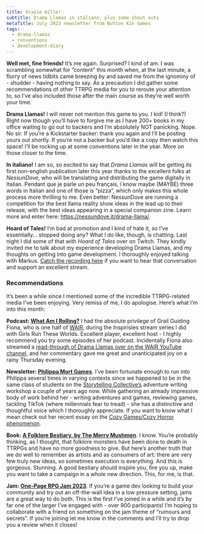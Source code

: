 ```yaml
---
title: Grazie mille!
subtitle: Drama Llamas in italiano, plus some shout outs
metaTitle: July 2023 newsletter from Button Kin Games
tags:
  - drama-llamas
  - conventions
  - development-diary
---
```


<p>
    <b>Well met, fine friends!</b> It’s me again. Surprised? I kind of am. I was scrambling somewhat for “content” this month when, at the last minute, a flurry of news tidbits came breezing by and saved me from the ignominy of - shudder - having nothing to say. As a precaution I did gather some recommendations of other TTRPG media for you to reroute your attention to, so I’ve also included those after the main course as they’re well worth your time.
</p><p>
    <b>Drama Llamas!</b> I will never not mention this game to you. I kid! (I think?) Right now though you’ll have to forgive me as I have 200+ books in my office waiting to go out to backers and I’m absolutely NOT panicking. Nope. No sir. If you’re a Kickstarter backer: thank you again and I’ll be posting yours out shortly. If you’re not a backer but you’d like a copy then watch this space! I’ll be rocking up at some conventions later in the year. More on those closer to the time.
</p><p>
    <b>In italiano!</b> I am so, so excited to say that <i>Drama Llamas</i> will be getting its first non-english publication later this year thanks to the excellent folks at <i>NessunDove</i>, who will be translating and distributing the game digitally in Italian. Pendant que je parle un peu français, I know maybe (MAYBE) three words in Italian and one of those is “pizza”, which only makes this whole process more thrilling to me. Even better: NessunDove are running a competition for the best llama reality show ideas in the lead up to their release, with the best ideas appearing in a special companion zine. Learn more and enter here: <a href="https://nessundove.it/drama-llama/" target="_blank">https://nessundove.it/drama-llama/</a>.
</p><p>
    <b>Hoard of Tales!</b> I’m bad at promotion and I kind of hate it, so I’ve essentially… stopped doing any? What I do like, though, is chatting. Last night I did some of that with <i>Hoard of Tales</i> over on Twitch. They kindly invited me to talk about my experience developing Drama Llamas, and my thoughts on getting into game development. I thoroughly enjoyed talking with Markus. <a href="https://www.youtube.com/watch?v=erLjNywfIV4" target="_blank">Catch the recording here</a> if you want to hear that conversation and support an excellent stream.
</p>
<h3>Recommendations</h3>
<p>
    It’s been a while since I mentioned some of the incredible TTRPG-related media I've been enjoying. Very remiss of me, I do apologise. Here’s what I’m into this month:
</p><p>
    <b>Podcast: <a href="https://www.wairpodcast.com/" target="_blank">What Am I Rolling?</a></b> I had the absolute privilege of Grail Guiding Fiona, who is one half of <a href="https://www.wairpodcast.com/" target="_blank">WAIR</a>, during the Inspirisles stream series I did with Girls Run These Worlds. Excellent player, excellent host - I highly recommend you try some episodes of her podcast. Incidentally Fiona also streamed a <a href="https://youtu.be/UHBEQk90E90" target="_blank">read-through of Drama Llamas over on the WAIR YouTube channel</a>, and her commentary gave me great and unanticipated joy on a rainy Thursday evening.
</p><p>
    <b>Newsletter: <a href="https://philippamort.substack.com/" target="_blank">Philippa Mort Games</a></b>. I’ve been fortunate enough to run into Philippa several times in varying contexts since we happened to be in the same class of students on the <a href="https://www.storytelling-collective.com/" target="_blank">Storytelling Collective’s</a> adventure writing workshop a couple of years ago now. While gathering an already impressive body of work behind her - writing adventures and games, reviewing games, tackling TikTok (where millennials fear to tread) - she has a distinctive and thoughtful voice which I thoroughly appreciate. If you want to know what I mean check out her recent essay on the <a href="https://philippamort.substack.com/p/june-i-think-im-overly-pedantic-about" target="_blank">Cozy Games/Cozy Horror phenomenon</a>.
</p><p>
    <b>Book: <a href="https://www.themerrymushmen.com/product/a-folklore-bestiary-for-5th-edition-tmm/" target="_blank">A Folklore Bestiary, by The Merry Mushmen</a></b>. I know. You’re probably thinking, as I thought, that folklore monsters have been done to death in TTRPGs and have no more goodness to give. But here’s another truth that we do well to remember as artists and as consumers of art: there are very few truly new ideas, so sometimes execution is everything. And this is gorgeous. Stunning. A good bestiary should inspire you, fire you up, make you want to take a campaign in a whole new direction. This, for me, is that.
</p><p>
    <b>Jam: <a href="https://itch.io/jam/one-page-rpg-jam-2023" target="_blank">One-Page RPG Jam 2023</a></b>. If you’re a game dev looking to build your community and try out an off-the-wall idea in a low pressure setting, jams are a great way to do both. This is the first I’ve joined in a while and it’s by far one of the larger I’ve engaged with - over 900 participants! I’m hoping to collaborate with a friend on something on the jam theme of “rumours and secrets”. If you’re joining let me know in the comments and I’ll try to drop you a review when it closes!
</p>
